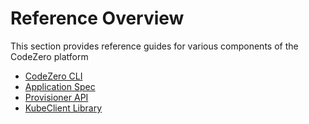 # Reference Overview

This section provides reference guides for various components of the CodeZero platform

- [CodeZero CLI](/reference/cli.md)
- [Application Spec](/reference/appspec.md)
- [Provisioner API](/reference/provisioners.md)
- [KubeClient Library](/reference/kubeclient.md)
